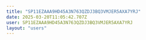 ```yaml
---
title: "SP11EZAAA9HD45A3N763QZDJ3BQ3VMJER5AXA7YRJ"
date: 2025-03-20T11:05:42.707Z
user: SP11EZAAA9HD45A3N763QZDJ3BQ3VMJER5AXA7YRJ
layout: "users"
---
```

    